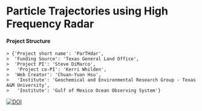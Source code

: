 # Particle Trajectories using High Frequency Radar

#### Project Structure

	> {'Project short name': 'ParTHdar',
	>  'Funding Source': 'Texas General Land Office', 
	>  'Project PI': 'Steve DiMarco',
	> 	'Project co-PI': 'Kerri Whilden',
	>  'Web Creator': 'Chuan-Yuan Hsu',
	>	'Institute': 'Geochemical and Environmental Research Group - Texas A&M University',
	>	'Institute': 'Gulf of Mexico Ocean Observing System'}


[![DOI](https://zenodo.org/badge/199946692.svg)](https://zenodo.org/badge/latestdoi/199946692)
